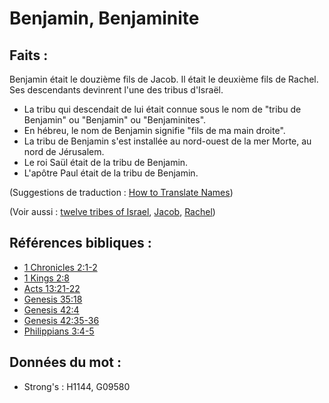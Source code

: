 # Benjamin, Benjaminite

## Faits :

Benjamin était le douzième fils de Jacob. Il était le deuxième fils de Rachel. Ses descendants devinrent l'une des tribus d'Israël.

* La tribu qui descendait de lui était connue sous le nom de "tribu de Benjamin" ou "Benjamin" ou "Benjaminites".
* En hébreu, le nom de Benjamin signifie "fils de ma main droite".
* La tribu de Benjamin s'est installée au nord-ouest de la mer Morte, au nord de Jérusalem.
* Le roi Saül était de la tribu de Benjamin.
* L'apôtre Paul était de la tribu de Benjamin.

(Suggestions de traduction : [How to Translate Names](rc://en/ta/man/translate/translate-names))

(Voir aussi : [twelve tribes of Israel](../other/12tribesofisrael.md), [Jacob](../names/jacob.md), [Rachel](../names/rachel.md))

## Références bibliques :

* [1 Chronicles 2:1-2](rc://en/tn/help/1ch/02/01)
* [1 Kings 2:8](rc://en/tn/help/1ki/02/08)
* [Acts 13:21-22](rc://en/tn/help/act/13/21)
* [Genesis 35:18](rc://en/tn/help/gen/35/18)
* [Genesis 42:4](rc://en/tn/help/gen/42/04)
* [Genesis 42:35-36](rc://en/tn/help/gen/42/35)
* [Philippians 3:4-5](rc://en/tn/help/php/03/04)

## Données du mot :

* Strong's : H1144, G09580
